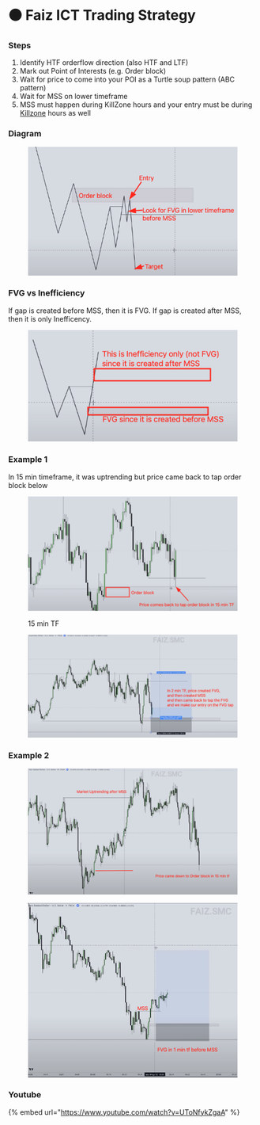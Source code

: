 # ⚫ Faiz ICT Trading Strategy

### Steps

1. Identify HTF orderflow direction (also HTF and LTF)
2. Mark out Point of Interests (e.g. Order block)
3. Wait for price to come into your POI as a Turtle soup pattern (ABC pattern)
4. Wait for MSS on lower timeframe
5. MSS must happen during KillZone hours and your entry must be during [Killzone](../definitions/kill-zones.md) hours as well

### Diagram

<figure><img src="../.gitbook/assets/image (13).png" alt=""><figcaption></figcaption></figure>

### FVG vs Inefficiency

If gap is created before MSS, then it is FVG. If gap is created after MSS, then it is only Inefficency.

<figure><img src="../.gitbook/assets/image (26).png" alt=""><figcaption></figcaption></figure>

### Example 1

In 15 min timeframe, it was uptrending but price came back to tap order block below

<figure><img src="../.gitbook/assets/image (23).png" alt=""><figcaption><p>15 min TF</p></figcaption></figure>

<figure><img src="../.gitbook/assets/image (14).png" alt=""><figcaption></figcaption></figure>

### Example 2



<figure><img src="../.gitbook/assets/image (22) (1).png" alt=""><figcaption></figcaption></figure>

<figure><img src="../.gitbook/assets/image (11).png" alt=""><figcaption></figcaption></figure>

###

### Youtube

{% embed url="https://www.youtube.com/watch?v=UToNfykZgaA" %}
